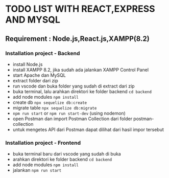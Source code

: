 # TODO LIST WITH REACT,EXPRESS AND MYSQL

## Requirement : Node.js,React.js,XAMPP(8.2)

### Installation project - Backend

- install Node.js
- install XAMPP 8.2, jika sudah ada jalankan XAMPP Control Panel
- start Apache dan MySQL
- extract folder dari zip
- run vscode dan buka folder yang sudah di extract dari zip
- buka terminal, lalu arahkan direktori ke folder backend `cd backend`
- add node modules `npm install`
- create db `npx sequelize db:create`
- migrate table `npx sequelize db:migrate`
- `npm run start` or `npm run start-dev` (using nodemon)
- open Postman dan import Postman Collection dari folder postman-collection
- untuk mengetes API dari Postman dapat dilihat dari hasil impor tersebut

### Installation project - Frontend

- buka terminal baru dari vscode yang sudah di buka
- arahkan direktori ke folder backend `cd backend`
- add node modules `npm install`
- jalankan `npm run start`
